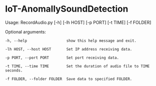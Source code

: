 # IoT-AnomallySoundDetection

Usage: RecordAudio.py [-h] [-lh HOST] [-p PORT] [-t TIME] [-f FOLDER]

Optional arguments:

    -h, --help                  show this help message and exit.
    
    -lh HOST, --host HOST       Set IP address receiving data.
    
    -p PORT, --port PORT        Set port receiving data.
    
    -t TIME, --time TIME        Set the duration of audio file to TIME seconds. 
    
    -f FOLDER, --folder FOLDER  Save data to specified FOLDER.
